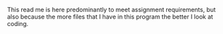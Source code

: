 This read me is here predominantly to meet assignment requirements, but also because the more files that I have in this program the better I look at coding. 
